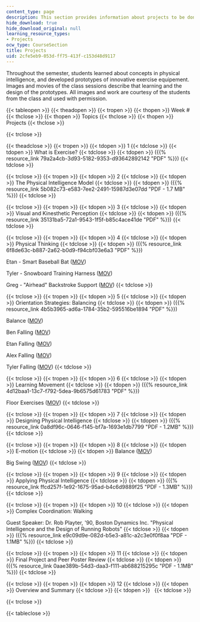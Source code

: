 ```yaml
---
content_type: page
description: This section provides information about projects to be done in the course.
hide_download: true
hide_download_original: null
learning_resource_types:
- Projects
ocw_type: CourseSection
title: Projects
uid: 2cfe5eb9-053d-ff75-413f-c153d48d9117
---
```


Throughout the semester, students learned about concepts in physical intelligence, and developed prototypes of innovative exercise equipement. Images and movies of the class sessions describe that learning and the design of the prototypes. All images and work are courtesy of the students from the class and used with permission.

{{< tableopen >}}
{{< theadopen >}}
{{< tropen >}}
{{< thopen >}}
Week #
{{< thclose >}}
{{< thopen >}}
Topics
{{< thclose >}}
{{< thopen >}}
Projects
{{< thclose >}}

{{< trclose >}}

{{< theadclose >}}
{{< tropen >}}
{{< tdopen >}}
1
{{< tdclose >}}
{{< tdopen >}}
What is Exercise?
{{< tdclose >}}
{{< tdopen >}}
({{% resource_link 79a2a4cb-3d93-5182-9353-d93642892142 "PDF" %}})
{{< tdclose >}}

{{< trclose >}}
{{< tropen >}}
{{< tdopen >}}
2
{{< tdclose >}}
{{< tdopen >}}
The Physical Intelligence Model
{{< tdclose >}}
{{< tdopen >}}
({{% resource_link 5b082c73-e583-7ee2-2491-15987d3e07dd "PDF - 1.7 MB" %}})
{{< tdclose >}}

{{< trclose >}}
{{< tropen >}}
{{< tdopen >}}
3
{{< tdclose >}}
{{< tdopen >}}
Visual and Kinesthetic Perception
{{< tdclose >}}
{{< tdopen >}}
({{% resource_link 35131ba5-72a1-9543-1f5f-b85c4ace41de "PDF" %}})
{{< tdclose >}}

{{< trclose >}}
{{< tropen >}}
{{< tdopen >}}
4
{{< tdclose >}}
{{< tdopen >}}
Physical Thinking
{{< tdclose >}}
{{< tdopen >}}
({{% resource_link 6f8de63c-b887-2a62-b0d9-f94cbf03e6a3 "PDF" %}})  
  
Etan - Smart Baseball Bat ([MOV](/ans7870/PE/PE.920/s05/video/etanswing.mov))  
  
Tyler - Snowboard Training Harness ([MOV](/ans7870/PE/PE.920/s05/video/tylersnow.mov))  
  
Greg - "Airhead" Backstroke Support ([MOV](/ans7870/PE/PE.920/s05/video/gregair.mov))
{{< tdclose >}}

{{< trclose >}}
{{< tropen >}}
{{< tdopen >}}
5
{{< tdclose >}}
{{< tdopen >}}
Orientation Strategies: Balancing
{{< tdclose >}}
{{< tdopen >}}
({{% resource_link 4b5b3965-ad6a-1784-35b2-595516be1894 "PDF" %}})  
  
Balance ([MOV](/ans7870/PE/PE.920/s05/video/balance_5.mov))  
  
Ben Falling ([MOV](/ans7870/PE/PE.920/s05/video/benfall.mov))  
  
Etan Falling ([MOV](/ans7870/PE/PE.920/s05/video/etanfall.mov))  
  
Alex Falling ([MOV](/ans7870/PE/PE.920/s05/video/slocumfall.mov))  
  
Tyler Falling ([MOV](/ans7870/PE/PE.920/s05/video/tylerfall.mov))
{{< tdclose >}}

{{< trclose >}}
{{< tropen >}}
{{< tdopen >}}
6
{{< tdclose >}}
{{< tdopen >}}
Learning Movement
{{< tdclose >}}
{{< tdopen >}}
({{% resource_link 4d12baa1-13c7-f792-5dea-9b6575d61783 "PDF" %}})  
  
Floor Exercises ([MOV](/ans7870/PE/PE.920/s05/video/floor.mov))
{{< tdclose >}}

{{< trclose >}}
{{< tropen >}}
{{< tdopen >}}
7
{{< tdclose >}}
{{< tdopen >}}
Designing Physical Intelligence
{{< tdclose >}}
{{< tdopen >}}
({{% resource_link 0a8df96c-0646-f145-bf7a-1693e1db7799 "PDF - 1.2MB" %}})
{{< tdclose >}}

{{< trclose >}}
{{< tropen >}}
{{< tdopen >}}
8
{{< tdclose >}}
{{< tdopen >}}
E-motion
{{< tdclose >}}
{{< tdopen >}}
Balance ([MOV](/ans7870/PE/PE.920/s05/video/balance_8.mov))  
  
Big Swing ([MOV](/ans7870/PE/PE.920/s05/video/bigswing.mov))
{{< tdclose >}}

{{< trclose >}}
{{< tropen >}}
{{< tdopen >}}
9
{{< tdclose >}}
{{< tdopen >}}
Applying Physical Intelligence
{{< tdclose >}}
{{< tdopen >}}
({{% resource_link ffcd257f-1e92-1675-95ad-b4c6d9889f25 "PDF - 1.3MB" %}})
{{< tdclose >}}

{{< trclose >}}
{{< tropen >}}
{{< tdopen >}}
10
{{< tdclose >}}
{{< tdopen >}}
Complex Coordination: Walking  
  
Guest Speaker: Dr. Rob Playter, '90, Boston Dynamics Inc. "Physical Intelligence and the Design of Running Robots"
{{< tdclose >}}
{{< tdopen >}}
({{% resource_link e9c09d9e-082d-b5e3-a81c-a2c3e0f0f8aa "PDF - 1.1MB" %}})
{{< tdclose >}}

{{< trclose >}}
{{< tropen >}}
{{< tdopen >}}
11
{{< tdclose >}}
{{< tdopen >}}
Final Project and Peer Poster Review
{{< tdclose >}}
{{< tdopen >}}
({{% resource_link 0aae389b-54d3-daa3-f111-ab688215295c "PDF - 1.1MB" %}})
{{< tdclose >}}

{{< trclose >}}
{{< tropen >}}
{{< tdopen >}}
12
{{< tdclose >}}
{{< tdopen >}}
Overview and Summary
{{< tdclose >}}
{{< tdopen >}}
 
{{< tdclose >}}

{{< trclose >}}

{{< tableclose >}}